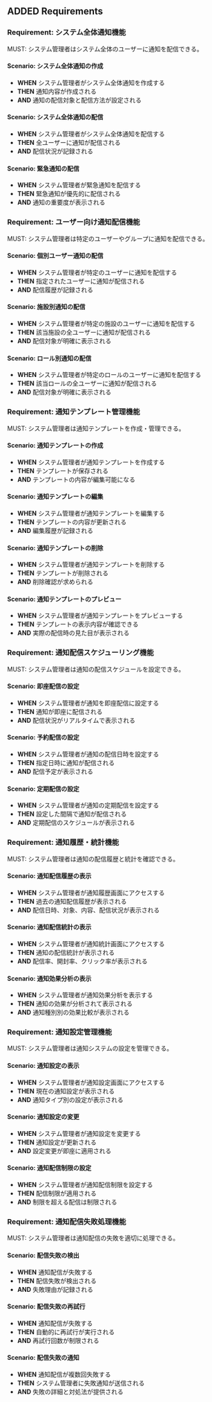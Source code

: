 ## ADDED Requirements

### Requirement: システム全体通知機能

MUST: システム管理者はシステム全体のユーザーに通知を配信できる。

#### Scenario: システム全体通知の作成

- **WHEN** システム管理者がシステム全体通知を作成する
- **THEN** 通知内容が作成される
- **AND** 通知の配信対象と配信方法が設定される

#### Scenario: システム全体通知の配信

- **WHEN** システム管理者がシステム全体通知を配信する
- **THEN** 全ユーザーに通知が配信される
- **AND** 配信状況が記録される

#### Scenario: 緊急通知の配信

- **WHEN** システム管理者が緊急通知を配信する
- **THEN** 緊急通知が優先的に配信される
- **AND** 通知の重要度が表示される

### Requirement: ユーザー向け通知配信機能

MUST: システム管理者は特定のユーザーやグループに通知を配信できる。

#### Scenario: 個別ユーザー通知の配信

- **WHEN** システム管理者が特定のユーザーに通知を配信する
- **THEN** 指定されたユーザーに通知が配信される
- **AND** 配信履歴が記録される

#### Scenario: 施設別通知の配信

- **WHEN** システム管理者が特定の施設のユーザーに通知を配信する
- **THEN** 該当施設の全ユーザーに通知が配信される
- **AND** 配信対象が明確に表示される

#### Scenario: ロール別通知の配信

- **WHEN** システム管理者が特定のロールのユーザーに通知を配信する
- **THEN** 該当ロールの全ユーザーに通知が配信される
- **AND** 配信対象が明確に表示される

### Requirement: 通知テンプレート管理機能

MUST: システム管理者は通知テンプレートを作成・管理できる。

#### Scenario: 通知テンプレートの作成

- **WHEN** システム管理者が通知テンプレートを作成する
- **THEN** テンプレートが保存される
- **AND** テンプレートの内容が編集可能になる

#### Scenario: 通知テンプレートの編集

- **WHEN** システム管理者が通知テンプレートを編集する
- **THEN** テンプレートの内容が更新される
- **AND** 編集履歴が記録される

#### Scenario: 通知テンプレートの削除

- **WHEN** システム管理者が通知テンプレートを削除する
- **THEN** テンプレートが削除される
- **AND** 削除確認が求められる

#### Scenario: 通知テンプレートのプレビュー

- **WHEN** システム管理者が通知テンプレートをプレビューする
- **THEN** テンプレートの表示内容が確認できる
- **AND** 実際の配信時の見た目が表示される

### Requirement: 通知配信スケジューリング機能

MUST: システム管理者は通知の配信スケジュールを設定できる。

#### Scenario: 即座配信の設定

- **WHEN** システム管理者が通知を即座配信に設定する
- **THEN** 通知が即座に配信される
- **AND** 配信状況がリアルタイムで表示される

#### Scenario: 予約配信の設定

- **WHEN** システム管理者が通知の配信日時を設定する
- **THEN** 指定日時に通知が配信される
- **AND** 配信予定が表示される

#### Scenario: 定期配信の設定

- **WHEN** システム管理者が通知の定期配信を設定する
- **THEN** 設定した間隔で通知が配信される
- **AND** 定期配信のスケジュールが表示される

### Requirement: 通知履歴・統計機能

MUST: システム管理者は通知の配信履歴と統計を確認できる。

#### Scenario: 通知配信履歴の表示

- **WHEN** システム管理者が通知履歴画面にアクセスする
- **THEN** 過去の通知配信履歴が表示される
- **AND** 配信日時、対象、内容、配信状況が表示される

#### Scenario: 通知配信統計の表示

- **WHEN** システム管理者が通知統計画面にアクセスする
- **THEN** 通知の配信統計が表示される
- **AND** 配信率、開封率、クリック率が表示される

#### Scenario: 通知効果分析の表示

- **WHEN** システム管理者が通知効果分析を表示する
- **THEN** 通知の効果が分析されて表示される
- **AND** 通知種別別の効果比較が表示される

### Requirement: 通知設定管理機能

MUST: システム管理者は通知システムの設定を管理できる。

#### Scenario: 通知設定の表示

- **WHEN** システム管理者が通知設定画面にアクセスする
- **THEN** 現在の通知設定が表示される
- **AND** 通知タイプ別の設定が表示される

#### Scenario: 通知設定の変更

- **WHEN** システム管理者が通知設定を変更する
- **THEN** 通知設定が更新される
- **AND** 設定変更が即座に適用される

#### Scenario: 通知配信制限の設定

- **WHEN** システム管理者が通知配信制限を設定する
- **THEN** 配信制限が適用される
- **AND** 制限を超える配信は制限される

### Requirement: 通知配信失敗処理機能

MUST: システム管理者は通知配信の失敗を適切に処理できる。

#### Scenario: 配信失敗の検出

- **WHEN** 通知配信が失敗する
- **THEN** 配信失敗が検出される
- **AND** 失敗理由が記録される

#### Scenario: 配信失敗の再試行

- **WHEN** 通知配信が失敗する
- **THEN** 自動的に再試行が実行される
- **AND** 再試行回数が制限される

#### Scenario: 配信失敗の通知

- **WHEN** 通知配信が複数回失敗する
- **THEN** システム管理者に失敗通知が送信される
- **AND** 失敗の詳細と対処法が提供される
